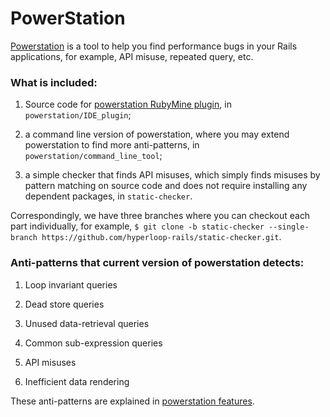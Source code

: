 # PowerStation

[Powerstation](https://hyperloop-rails.github.io/powerstation/) is a tool to help you find performance bugs in your Rails applications, for example, API misuse, repeated query, etc. 

### What is included:

1. Source code for [powerstation RubyMine plugin](https://plugins.jetbrains.com/plugin/10604-powerstation), in `powerstation/IDE_plugin`;

2. a command line version of powerstation, where you may extend powerstation to find more anti-patterns, in `powerstation/command_line_tool`;

3. a simple checker that finds API misuses, which simply finds misuses by pattern matching on source code and does not require installing any dependent packages, in `static-checker`.

Correspondingly, we have three branches where you can checkout each part individually, for example, 
```$ git clone -b static-checker --single-branch https://github.com/hyperloop-rails/static-checker.git```.

### Anti-patterns that current version of powerstation detects:

1. Loop invariant queries

2. Dead store queries

3. Unused data-retrieval queries

4. Common sub-expression queries

5. API misuses

6. Inefficient data rendering

These anti-patterns are explained in [powerstation features](https://hyperloop-rails.github.io/powerstation/docs/features/).

